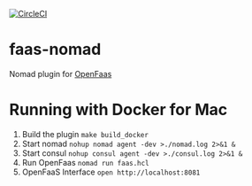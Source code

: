 [![CircleCI](https://circleci.com/gh/nicholasjackson/faas-nomad.svg?style=svg)](https://circleci.com/gh/nicholasjackson/faas-nomad)

# faas-nomad
Nomad plugin for [OpenFaas](https://github.com/alexellis/faas) 

# Running with Docker for Mac
1. Build the plugin `make build_docker`
1. Start nomad `nohup nomad agent -dev >./nomad.log 2>&1 &`
1. Start consul `nohup consul agent -dev >./consul.log 2>&1 &`
1. Run OpenFaas `nomad run faas.hcl`
1. OpenFaaS Interface `open http://localhost:8081`
